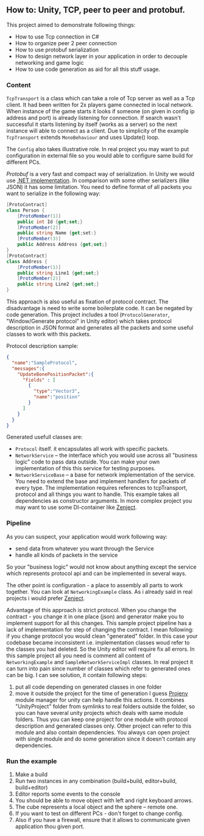 ## How to:  Unity, TCP, peer to peer and protobuf.

 This project aimed to demonstrate following things:
 - How to use Tcp connection in C#
 - How to organize peer 2 peer connection
 - How to use protobuf serialization
 - How to design network layer in your application in order to decouple networking and game logic
 - How to use code generation as aid for all this stuff usage.

 ### Content

 `TcpTransport` is a class which can take a role of Tcp server as well as a Tcp client. It had been written for 2x players game connected in local network.
 When instance of the game starts it looks if someone (on given in config ip address and port) is already listening for connection.
 If search wasn't successful it starts listening by itself (works as a server) so the next instance will able to connect as a client.
 Due to simplicity of the example `TcpTransport` extends `MonoBehaviour` and uses Update() loop.

 The `Config` also takes illustrative role. In real project you may want to put configuration in external file so you would able to configure same build for different PCs.

_Protobuf_ is a very fast and compact way of serialization. In Unity we would use [.NET implementation](https://github.com/mgravell/protobuf-net).
In comparison with some other serializers (like JSON) it has some limitation.
You need to define format of all packets you want to serialize in the following way:

```csharp
[ProtoContract]
class Person {
    [ProtoMember(1)]
    public int Id {get;set;}
    [ProtoMember(2)]
    public string Name {get;set:}
    [ProtoMember(3)]
    public Address Address {get;set;}
}
[ProtoContract]
class Address {
    [ProtoMember(1)]
    public string Line1 {get;set;}
    [ProtoMember(2)]
    public string Line2 {get;set;}
}
```

This approach is also useful as fixation of protocol contract. The disadvantage is need to write some boilerplate code. It can be negated by code generation.
This project includes a tool (`ProtocolGenerator`, "Window/Generate protocol" in Unity editor) which takes protocol description in JSON format
and generates all the packets and some useful classes to work with this packets.

Protocol description sample:

```json
{
  "name":"SampleProtocol",
  "messages":{
    "UpdateBonePositionPacket":{
      "fields" : [
        {
          "type":"Vector3",
          "name":"position"
        }
      ]
    }
  }
}
```

Generated usefull classes are:

 - `Protocol` itself. it encapsulates all work with specific packets.
 - `NetworkService` – the interface which you would use across all "business logic" code to pass data outside. You can make your own implementation of this this service for testing purposes.
 - `NetworkServiceBase` – a base for network implementation of the service. You need to extend the base and implement handlers for packets of every type.
 The implementation requires references  to tcpTransport, protocol and all things you want to handle. This example takes all dependencies as constructor arguments.
 In more complex project you may want to use some DI-container like [Zenject](https://github.com/modesttree/Zenject).

 ### Pipeline

 As you can suspect, your application would work following way:

 - send data from whatever you want through the Service
 - handle all kinds of packets in the service

 So your "business logic" would not know about anything except the service which represents protocol api and can be implemented in several ways.

 The other point is configuration - a place to assembly all parts to work together. You can look at `NetworkingExample` class. As i already said in real projects i would prefer [Zenject](https://github.com/modesttree/Zenject).

Advantage of this approach is strict protocol. When you change the contract - you change it in one place (json) and generator make you to implement support for all this changes.
This sample project pipeline has a lack of implementation for step of changing the contract. I mean following: if you change protocol you would clean "generated" folder.
In this case your codebase became inconsistent i.e. implementation classes woud refer to the classes you had deleted. So the Unity editor will require fix all errors.
In this sample project all you need is comment all content of `NetworkingExample` and `SampleNetworkServiceImpl` classes. In real project it can turn into pain since number of classes
which refer to generated ones can be big.
I can see solution, it contain following steps:
 1. put all code depending on generated classes in one folder
 2. move it outside the project for the time of generation
I guess [Projeny](https://github.com/modesttree/projeny) module manager for unity can help handle this actions. It combines "UnityProject" folder from symlinks to real folders outside
the folder, so you can have several unity projects which deals with same module folders. Thus you can keep one project for one module with protocol description and generated classes only.
 Other project can refer to this module and also contain dependencies. You always can open project with single module and do some generation since it doesn't contain any dependencies.

### Run the example

1. Make a build
2. Run two instances in any combination (build+build, editor+build, build+editor)
3. Editor reports some events to the console
4. You should be able to move object with left and right keyboard arrows.
5. The cube represents a local object and the sphere – remote one.
6. If you want to test on different PCs - don't forget to change config.
7. Also if you have a firewall, ensure that it allows to communicate given application thou given port.
